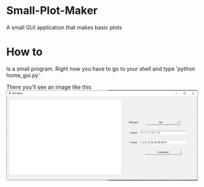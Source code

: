 # Small-Plot-Maker
A small GUI application that makes basic plots

# How to 
Is a small program. Right now you have to go to your shell and type 
'python home_gui.py'

There you'll see an image like this
![](./images/home_view.PNG)
